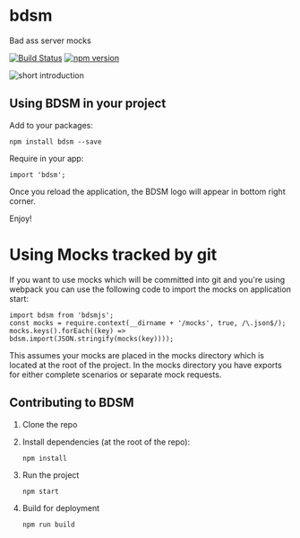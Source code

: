 bdsm
==========

Bad ass server mocks

[![Build Status](https://travis-ci.org/500tech/bdsm.svg?branch=master)](https://travis-ci.org/500tech/bdsm)
[![npm version](https://badge.fury.io/js/bdsmjs.svg)](https://badge.fury.io/js/bdsmjs)

![short introduction](http://500tech.github.io/bdsm/assets/images/bdsm_intro.gif)

Using BDSM in your project
--------------------------

Add to your packages:

    npm install bdsm --save

Require in your app:

    import 'bdsm';

Once you reload the application, the BDSM logo will appear in bottom
right corner.

Enjoy!


Using Mocks tracked by git
==========================
If you want to use mocks which will be committed into git and you're using webpack you can use the following code to import the mocks on application start:

```
import bdsm from 'bdsmjs';
const mocks = require.context(__dirname + '/mocks', true, /\.json$/);
mocks.keys().forEach((key) => bdsm.import(JSON.stringify(mocks(key))));
```

This assumes your mocks are placed in the mocks directory which is located at the root of the project.
In the mocks directory you have exports for either complete scenarios or separate mock requests.


Contributing to BDSM
--------------------


1. Clone the repo
1. Install dependencies (at the root of the repo):

    ```
    npm install
    ```

1. Run the project

    ```
    npm start
    ```

1. Build for deployment

    ```
    npm run build
    ```
